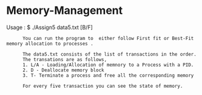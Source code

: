 # Memory-Management

Usage : $ ./Assign5 data5.txt [B/F]

 
          You can run the program to  either follow First fit or Best-Fit memory allocation to processes .
          
          The data5.txt consists of the list of transactions in the order.
          The transations are as follows,
          1. L/A - Loading/Allocation of memnory to a Process with a PID.
          2. D - Deallocate memory block
          3. T- Terminate a process and free all the corresponding memory
          
          For every five transaction you can see the state of memory.
          

